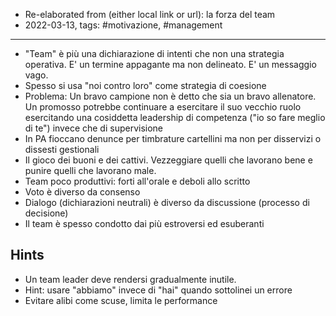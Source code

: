 
- Re-elaborated from (either local link or url): la forza del team 
- 2022-03-13, tags: #motivazione, #management 
---

- "Team" è più una dichiarazione di intenti che non una strategia operativa. E' un termine appagante ma non delineato. E' un messaggio vago.
- Spesso si usa "noi contro loro" come strategia di coesione
- Problema: Un bravo campione non è detto che sia un bravo allenatore. Un promosso potrebbe continuare a esercitare il suo vecchio ruolo esercitando una cosiddetta leadership di competenza ("io so fare meglio di te") invece che di supervisione
- In PA fioccano denunce per timbrature cartellini ma non per disservizi o dissesti gestionali
- Il gioco dei buoni e dei cattivi. Vezzeggiare quelli che lavorano bene e punire quelli che lavorano male. 
- Team poco produttivi: forti all'orale e deboli allo scritto
- Voto è diverso da consenso
- Dialogo (dichiarazioni neutrali) è diverso da discussione (processo di decisione)
- Il team è spesso condotto dai più estroversi ed esuberanti
## Hints
- Un team leader deve rendersi gradualmente inutile.
- Hint: usare "abbiamo" invece di "hai" quando sottolinei un errore
- Evitare alibi come scuse, limita le performance

